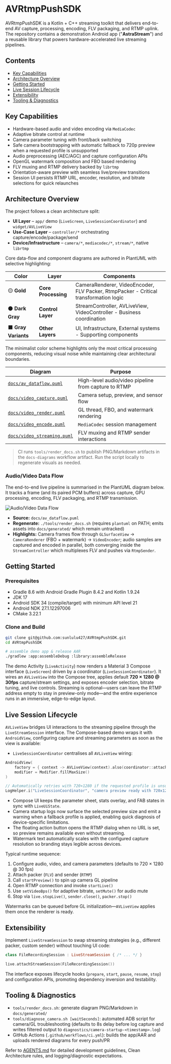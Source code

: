 # AVRtmpPushSDK

AVRtmpPushSDK is a Kotlin + C++ streaming toolkit that delivers end-to-end AV capture, processing, encoding, FLV packaging, and RTMP uplink. The repository contains a demonstration Android app ("**AstraStream**") and a reusable library that powers hardware-accelerated live streaming pipelines.

## Contents

- [Key Capabilities](#key-capabilities)
- [Architecture Overview](#architecture-overview)
- [Getting Started](#getting-started)
- [Live Session Lifecycle](#live-session-lifecycle)
- [Extensibility](#extensibility)
- [Tooling & Diagnostics](#tooling--diagnostics)

## Key Capabilities

- Hardware-based audio and video encoding via `MediaCodec`
- Adaptive bitrate control at runtime
- Camera parameter tuning with front/back switching
- Safe camera bootstrapping with automatic fallback to 720p preview when a requested profile is unsupported
- Audio preprocessing (AEC/AGC) and capture configuration APIs
- OpenGL watermark composition and FBO based rendering
- FLV muxing and RTMP delivery backed by `librtmp`
- Orientation-aware preview with seamless live/preview transitions
- Session UI persists RTMP URL, encoder, resolution, and bitrate selections for quick relaunches

## Architecture Overview

The project follows a clean architecture split:

- **UI Layer** – `app/` demo (`LiveScreen`, `LiveSessionCoordinator`) and `widget/AVLiveView`
- **Use-Case Layer** – `controller/*` orchestrating capture/encode/package/send
- **Device/Infrastructure** – `camera/*`, `mediacodec/*`, `stream/*`, native `librtmp`

Core data-flow and component diagrams are authored in PlantUML with selective highlighting:

| Color | Layer | Components |
| --- | --- | --- |
| 🟡 **Gold** | **Core Processing** | CameraRenderer, VideoEncoder, FLV Packer, RtmpPacker - Critical transformation logic |
| ⚫ **Dark Gray** | **Control Layer** | StreamController, AVLiveView, VideoController - Business coordination |
| ⬛ **Gray Variants** | **Other Layers** | UI, Infrastructure, External systems - Supporting components |

The minimalist color scheme highlights only the most critical processing components, reducing visual noise while maintaining clear architectural boundaries.

| Diagram | Purpose |
| --- | --- |
| [`docs/av_dataflow.puml`](docs/av_dataflow.puml) | High-level audio/video pipeline from capture to RTMP |
| [`docs/video_capture.puml`](docs/video_capture.puml) | Camera setup, preview, and sensor flow |
| [`docs/video_render.puml`](docs/video_render.puml) | GL thread, FBO, and watermark rendering |
| [`docs/video_encode.puml`](docs/video_encode.puml) | `MediaCodec` session management |
| [`docs/video_streaming.puml`](docs/video_streaming.puml) | FLV muxing and RTMP sender interactions |

> CI runs `tools/render_docs.sh` to publish PNG/Markdown artifacts in the `docs-diagrams` workflow artifact. Run the script locally to regenerate visuals as needed.

### Audio/Video Data Flow

The end-to-end live pipeline is summarised in the PlantUML diagram below. It tracks a frame (and its paired PCM buffers) across capture, GPU processing, encoding, FLV packaging, and RTMP transmission.

![Audio/Video Data Flow](docs/generated/av_dataflow.png)

- **Source:** `docs/av_dataflow.puml`
- **Regenerate:** `./tools/render_docs.sh` (requires `plantuml` on PATH; emits assets into `docs/generated/` which remain untracked)
- **Highlights:** Camera frames flow through `GLSurfaceView` → `CameraRenderer` (FBO + watermark) → `VideoEncoder`; audio samples are captured and encoded in parallel, both converging inside the `StreamController` which multiplexes FLV and pushes via `RtmpSender`.

## Getting Started

### Prerequisites

- Gradle 8.6 with Android Gradle Plugin 8.4.2 and Kotlin 1.9.24
- JDK 17
- Android SDK 34 (compile/target) with minimum API level 21
- Android NDK 27.1.12297006
- CMake 3.22.1

### Clone and Build

```bash
git clone git@github.com:sunlulu427/AVRtmpPushSDK.git
cd AVRtmpPushSDK

# assemble demo app & release AAR
./gradlew :app:assembleDebug :library:assembleRelease
```

The demo Activity (`LiveActivity`) now renders a Material 3 Compose interface (`LiveScreen`) driven by a coordinator (`LiveSessionCoordinator`). It wires an `AVLiveView` into the Compose tree, applies default **720 × 1280 @ 30fps** capture/stream settings, and exposes encoder selection, bitrate tuning, and live controls. Streaming is optional—users can leave the RTMP address empty to stay in preview-only mode—and the entire experience runs in an immersive, edge-to-edge layout.

## Live Session Lifecycle

`AVLiveView` bridges UI interactions to the streaming pipeline through the `LiveStreamSession` interface. The Compose-based demo wraps it with `AndroidView`, configuring capture and streaming parameters as soon as the view is available:

- `LiveSessionCoordinator` centralises all `AVLiveView` wiring:

```kotlin
AndroidView(
    factory = { context -> AVLiveView(context).also(coordinator::attachLiveView) },
    modifier = Modifier.fillMaxSize()
)

// Automatically retries with 720×1280 if the requested profile is unsupported
LogHelper.i("LiveSessionCoordinator", "camera preview ready with 720x1280")
```

- Compose UI keeps the parameter sheet, stats overlay, and FAB states in sync with `LiveUiState`.
- Camera startup logs now surface the selected preview size and emit a warning when a fallback profile is applied, enabling quick diagnosis of device-specific limitations.
- The floating action button opens the RTMP dialog when no URL is set, so preview remains available even without streaming.
- Watermark text automatically scales with the configured capture resolution so branding stays legible across devices.

Typical runtime sequence:

1. Configure audio, video, and camera parameters (defaults to 720 × 1280 @ 30 fps)
2. Attach packer (`FLV`) and sender (`RTMP`)
3. Call `startPreview()` to spin up camera GL pipeline
4. Open RTMP connection and invoke `startLive()`
5. Use `setVideoBps()` for adaptive bitrate, `setMute()` for audio mute
6. Stop via `live.stopLive()`, `sender.close()`, `packer.stop()`

Watermarks can be queued before GL initialization—`AVLiveView` applies them once the renderer is ready.

## Extensibility

Implement `LiveStreamSession` to swap streaming strategies (e.g., different packer, custom sender) without touching UI code:

```kotlin
class FileRecordingSession : LiveStreamSession { /* ... */ }

live.attachStreamSession(FileRecordingSession())
```

The interface exposes lifecycle hooks (`prepare`, `start`, `pause`, `resume`, `stop`) and configuration APIs, promoting dependency inversion and testability.

## Tooling & Diagnostics

- `tools/render_docs.sh`: generate diagram PNG/Markdown in `docs/generated/`
- `tools/diagnose_camera.sh [waitSeconds]`: automated ADB script for camera/GL troubleshooting (defaults to 8s delay before log capture and writes filtered output to `diagnostics/camera-startup-<timestamp>.log`)
- GitHub Actions (`.github/workflows/ci.yml`): builds the app/AAR and uploads rendered diagrams for every push/PR

Refer to [AGENTS.md](AGENTS.md) for detailed development guidelines, Clean Architecture rules, and logging/diagnostic expectations.
